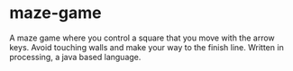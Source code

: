 # maze-game
A maze game where you control a square that you move with the arrow keys. Avoid touching walls and make your way to the finish line. Written in processing, a java based language.
